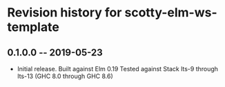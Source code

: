 # Revision history for scotty-elm-ws-template

## 0.1.0.0 -- 2019-05-23

* Initial release.
  Built against Elm 0.19
  Tested against Stack lts-9 through lts-13 (GHC 8.0 through GHC 8.6)
